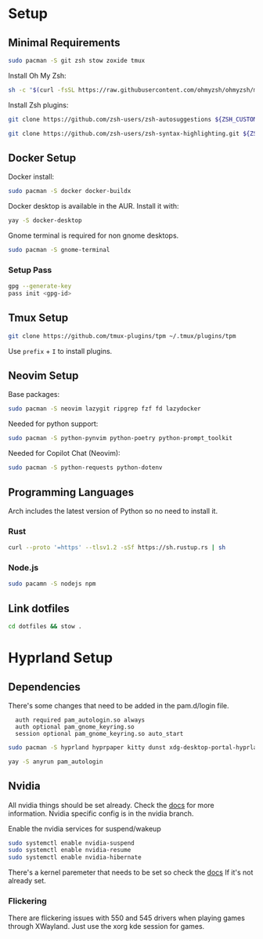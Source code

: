 # Setup

## Minimal Requirements

```bash
sudo pacman -S git zsh stow zoxide tmux
```

Install Oh My Zsh:

```bash
sh -c "$(curl -fsSL https://raw.githubusercontent.com/ohmyzsh/ohmyzsh/master/tools/install.sh)"
```

Install Zsh plugins:

```bash
git clone https://github.com/zsh-users/zsh-autosuggestions ${ZSH_CUSTOM:-~/.oh-my-zsh/custom}/plugins/zsh-autosuggestions

git clone https://github.com/zsh-users/zsh-syntax-highlighting.git ${ZSH_CUSTOM:-~/.oh-my-zsh/custom}/plugins/zsh-syntax-highlighting
```

## Docker Setup

Docker install:

```bash
sudo pacman -S docker docker-buildx
```

Docker desktop is available in the AUR. Install it with:

```bash
yay -S docker-desktop
```

Gnome terminal is required for non gnome desktops.

```bash
sudo pacman -S gnome-terminal
```

### Setup Pass

```bash
gpg --generate-key
pass init <gpg-id>
```

## Tmux Setup

```bash
git clone https://github.com/tmux-plugins/tpm ~/.tmux/plugins/tpm
```

Use `prefix` + `I` to install plugins.

## Neovim Setup

Base packages:

```bash
sudo pacman -S neovim lazygit ripgrep fzf fd lazydocker
```

Needed for python support:

```bash
sudo pacman -S python-pynvim python-poetry python-prompt_toolkit
```

Needed for Copilot Chat (Neovim):

```bash
sudo pacman -S python-requests python-dotenv
```

## Programming Languages

Arch includes the latest version of Python so no need to install it.

### Rust

```bash
curl --proto '=https' --tlsv1.2 -sSf https://sh.rustup.rs | sh
```

### Node.js

```bash
sudo pacamn -S nodejs npm
```

## Link dotfiles

```bash
cd dotfiles && stow .
```

# Hyprland Setup

## Dependencies

There's some changes that need to be added in the pam.d/login file.

```
  auth required pam_autologin.so always
  auth optional pam_gnome_keyring.so
  session optional pam_gnome_keyring.so auto_start
```

```bash
sudo pacman -S hyprland hyprpaper kitty dunst xdg-desktop-portal-hyprland polkit-kde-agent qt5-wayland qt6-wayland plasma-framework5 waybar qt5ct qt6ct gnome-keyring brightnessctl
```

```bash
yay -S anyrun pam_autologin
```

## Nvidia

All nvidia things should be set already. Check the [docs](https://wiki.hyprland.org/Nvidia/) for more information. Nvidia specific config is in the nvidia branch.

Enable the nvidia services for suspend/wakeup

```bash
sudo systemctl enable nvidia-suspend
sudo systemctl enable nvidia-resume
sudo systemctl enable nvidia-hibernate
```

There's a kernel paremeter that needs to be set so check the [docs](https://wiki.hyprland.org/Nvidia/)
If it's not already set.

### Flickering

There are flickering issues with 550 and 545 drivers when playing games through XWayland.
Just use the xorg kde session for games.

